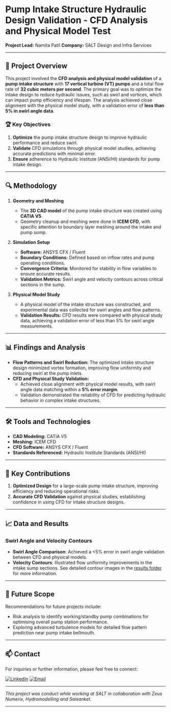 # Pump Intake Structure Hydraulic Design Validation - CFD Analysis and Physical Model Test

**Project Lead:** Namita Patil
**Company:** SALT Design and Infra Services

---

## 📖 Project Overview

This project involved the **CFD analysis and physical model validation** of a **pump intake structure** with **17 vertical turbine (VT) pumps** and a total flow rate of **32 cubic meters per second**. The primary goal was to optimize the intake design to reduce hydraulic issues, such as swirl and vortices, which can impact pump efficiency and lifespan. The analysis achieved close alignment with the physical model study, with a validation error of **less than 5% in swirl angle data**.

### 🏆 Key Objectives

1. **Optimize** the pump intake structure design to improve hydraulic performance and reduce swirl.
2. **Validate** CFD simulations through physical model studies, achieving accurate predictions with minimal error.
3. **Ensure** adherence to Hydraulic Institute (ANSI/HI) standards for pump intake design.

---

## 🔍 Methodology

1. **Geometry and Meshing**  
   - The **3D CAD model** of the pump intake structure was created using **CATIA V5**.
   - Geometry cleanup and meshing were done in **ICEM CFD**, with specific attention to boundary layer meshing around the intake and pump sump.

2. **Simulation Setup**  
   - **Software:** ANSYS CFX / Fluent
   - **Boundary Conditions:** Defined based on inflow rates and pump operating conditions.
   - **Convergence Criteria:** Monitored for stability in flow variables to ensure accurate results.
   - **Validation Metrics:** Swirl angle and velocity contours across critical sections in the sump.

3. **Physical Model Study**  
   - A physical model of the intake structure was constructed, and experimental data was collected for swirl angles and flow patterns.
   - **Validation Results:** CFD results were compared with physical study data, achieving a validation error of less than 5% for swirl angle measurements.

---

## 📊 Findings and Analysis

- **Flow Patterns and Swirl Reduction:** The optimized intake structure design minimized vortex formation, improving flow uniformity and reducing swirl at the pump inlets.
- **CFD and Physical Study Validation:**  
   - Achieved close alignment with physical model results, with swirl angle data matching within a **5% error margin**.
   - Validation demonstrated the reliability of CFD for predicting hydraulic behavior in complex intake structures.

---

## 🛠️ Tools and Technologies

- **CAD Modeling:** CATIA V5
- **Meshing:** ICEM CFD
- **CFD Software:** ANSYS CFX / Fluent
- **Standards Referenced:** Hydraulic Institute Standards (ANSI/HI)

---

## 📌 Key Contributions

1. **Optimized Design** for a large-scale pump intake structure, improving efficiency and reducing operational risks.
2. **Accurate CFD Validation** against physical studies, establishing confidence in using CFD for intake structure designs.

---

## 📈 Data and Results

### Swirl Angle and Velocity Contours

- **Swirl Angle Comparison**: Achieved a <5% error in swirl angle validation between CFD and physical models.
- **Velocity Contours**: Illustrated flow uniformity improvements in the intake sump sections. See detailed contour images in the [results folder](./results) for more information.


---

## 📝 Future Scope

Recommendations for future projects include:
- Risk analysis to identify working/standby pump combinations for optimising overall pump station performance.
- Exploring advanced turbulence models for detailed flow pattern prediction near pump intake bellmouth.

---

## 📫 Contact

For inquiries or further information, please feel free to connect:

[![LinkedIn](https://img.shields.io/badge/-LinkedIn-blue?style=flat&logo=linkedin&logoColor=white)](https://www.linkedin.com/in/namita-rajendra-patil/) [![Email](https://img.shields.io/badge/-Gmail-red?style=flat&logo=gmail&logoColor=white)](mailto:namitapatil1995@gmail.com)

---

*This project was conduct while working at SALT in collaboration with Zeus Numerix, Hydromodelling and Saisanket.*

---

